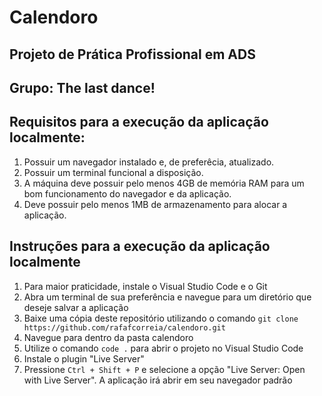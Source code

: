 # Calendoro
## Projeto de Prática Profissional em ADS
## Grupo: The last dance!

## Requisitos para a execução da aplicação localmente:
1. Possuir um navegador instalado e, de preferêcia, atualizado.
2. Possuir um terminal funcional a disposição.
3. A máquina deve possuir pelo menos 4GB de memória RAM para um bom funcionamento do navegador e da aplicação.
4. Deve possuir pelo menos 1MB de armazenamento para alocar a aplicação.

## Instruções para a execução da aplicação localmente
1. Para maior praticidade, instale o Visual Studio Code e o Git
2. Abra um terminal de sua preferência e navegue para um diretório que deseje salvar a aplicação
3. Baixe uma cópia deste repositório utilizando o comando `git clone https://github.com/rafafcorreia/calendoro.git`
4. Navegue para dentro da pasta calendoro
5. Utilize o comando `code .` para abrir o projeto no Visual Studio Code
6. Instale o plugin "Live Server"
7. Pressione `Ctrl + Shift + P` e selecione a opção "Live Server: Open with Live Server". A aplicação irá abrir em seu navegador padrão
